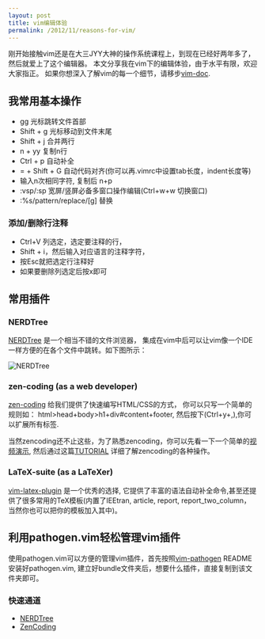 ```yaml
---
layout: post
title: vim编辑体验
permalink: /2012/11/reasons-for-vim/
---
```


刚开始接触vim还是在大三JYY大神的操作系统课程上，到现在已经好两年多了，然后就爱上了这个编辑器。
本文分享我在vim下的编辑体验，由于水平有限，欢迎大家指正。
如果你想深入了解vim的每一个细节，请移步[vim-doc](http://vimdoc.sourceforge.net/htmldoc/usr_toc.html).

## 我常用基本操作

* gg 光标跳转文件首部
* Shift + g 光标移动到文件末尾
* Shift + j 合并两行
* n + yy 复制n行
* Ctrl + p 自动补全
* = + Shift + G 自动代码对齐(你可以再.vimrc中设置tab长度，indent长度等)
* 输入n次相同字符, 复制后 n+p 
* :vsp/:sp 宽屏/竖屏必备多窗口操作编辑(Ctrl+w+w 切换窗口)
* :%s/pattern/replace/[g] 替换


### 添加/删除行注释

* Ctrl+V 列选定，选定要注释的行，
* Shift + i，然后输入对应语言的注释字符，
* 按Esc就把选定行注释好
* 如果要删除列选定后按x即可



## 常用插件

### NERDTree

[NERDTree](http://www.vim.org/scripts/script.php?script_id=1658) 是一个相当不错的文件浏览器，
集成在vim中后可以让vim像一个IDE一样方便的在各个文件中跳转。如下图所示：

![NERDTree](http://qiangrw.github.com/images/nerdtree.png "NERD TREE")


### zen-coding (as a web developer)

[zen-coding](http://www.vim.org/scripts/script.php?script_id=2981) 给我们提供了快速编写HTML/CSS的方式，
你可以只写一个简单的规则如：
html>head+body>h1+div#content+footer,
然后按下(Ctrl+y+,),你可以扩展所有标签.

当然zencoding还不止这些，为了熟悉zencoding，你可以先看一下一个简单的[视频演示](http://mattn.github.com/zencoding-vim/),
然后通过这篇[TUTORIAL](https://raw.github.com/mattn/zencoding-vim/master/TUTORIAL) 详细了解zencoding的各种操作。


 
### LaTeX-suite (as a LaTeXer)

[vim-latex-plugin](http://vim-latex.sourceforge.net/index.php) 是一个优秀的选择,
它提供了丰富的语法自动补全命令,甚至还提供了很多常用的TeX模板(内置了IEEtran, article, report, report_two_column，
当然你也可以把你的模板加入其中)。


## 利用pathogen.vim轻松管理vim插件
使用pathogen.vim可以方便的管理vim插件，首先按照[vim-pathogen](https://github.com/tpope/vim-pathogen)
README 安装好pathogen.vim, 建立好bundle文件夹后，想要什么插件，直接复制到该文件夹即可。

### 快速通道
* [NERDTree](https://github.com/scrooloose/nerdtree)
* [ZenCoding](https://github.com/mattn/zencoding-vim)

